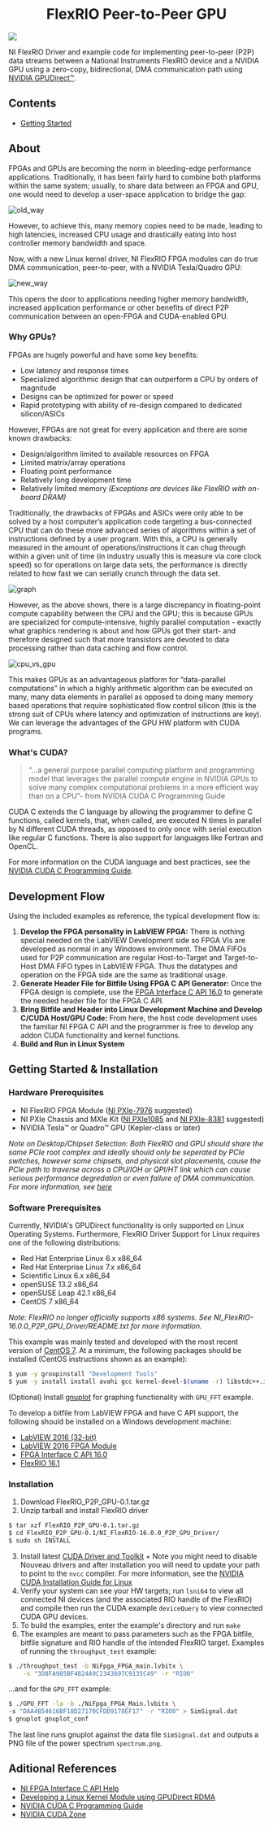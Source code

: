 <p align="center">
  <h1 align="center">FlexRIO Peer-to-Peer GPU</h1>
  <img src="img/NI_FPGA_P2P_GPU.png">  
</p>

NI FlexRIO Driver and example code for implementing peer-to-peer (P2P) data streams between a National Instruments FlexRIO device and a NVIDIA GPU using a zero-copy, bidirectional, DMA communication path using [NVIDIA GPUDirect™](https://developer.nvidia.com/gpudirect).

## Contents

* [Getting Started](#Getting-Started)

## About

FPGAs and GPUs are becoming the norm in bleeding-edge performance applications. Traditionally, it has been fairly hard to combine both platforms within the same system; usually, to share data between an FPGA and GPU, one would need to develop a user-space application to bridge the gap:

![old_way](img/old_way.png)

However, to achieve this, many memory copies need to be made, leading to high latencies, increased CPU usage and drastically eating into host controller memory bandwidth and space.

Now, with a new Linux kernel driver, NI FlexRIO FPGA modules can do true DMA communication, peer-to-peer, with a NVIDIA Tesla/Quadro GPU:

![new_way](img/new_way.png)

This opens the door to applications needing higher memory bandwidth, increased application performance or other benefits of direct P2P communication between an open-FPGA and CUDA-enabled GPU.

### Why GPUs?

FPGAs are hugely powerful and have some key benefits:
* Low latency and response times
* Specialized algorithmic design that can outperform a CPU by orders of magnitude
* Designs can be optimized for power or speed
* Rapid prototyping with ability of re-design compared to dedicated silicon/ASICs

However, FPGAs are not great for every application and there are some known drawbacks:
* Design/algorithm limited to available resources on FPGA
* Limited matrix/array operations
* Floating point performance
* Relatively long development time
* Relatively limited memory _(Exceptions are devices like FlexRIO with on-board DRAM)_

Traditionally, the drawbacks of FPGAs and ASICs were only able to be solved by a host computer’s application code targeting a bus-connected CPU that can do these more advanced series of algorithms within a set of instructions defined by a user program. With this, a CPU is generally measured in the amount of operations/instructions it can chug through within a given unit of time (in industry usually this is measure via core clock speed) so for operations on large data sets, the performance is directly related to how fast we can serially crunch through the data set.

![graph](img/graph.png)

However, as the above shows, there is a large discrepancy in floating-point compute capability between the CPU and the GPU; this is because GPUs are specialized for compute-intensive, highly parallel computation - exactly what graphics rendering is about and how GPUs got their start- and therefore designed such that more transistors are devoted to data processing rather than data caching and flow control.

![cpu_vs_gpu](img/CPUvsGPU.png)

This makes GPUs as an advantageous platform for “data-parallel computations” in which a highly arithmetic algorithm can be executed on many, many data elements in parallel as opposed to doing many memory based operations that require sophisticated flow control silicon (this is the strong suit of CPUs where latency and optimization of instructions are key). We can leverage the advantages of the GPU HW platform with CUDA programs.

### What's CUDA?

> "…a general purpose parallel computing platform and programming model that leverages the parallel compute engine in NVIDIA GPUs to solve many complex computational problems in a more efficient way than on a CPU”- from NVIDIA CUDA C Programming Guide

CUDA C extends the C language by allowing the programmer to define C functions, called kernels, that, when called, are executed N times in parallel by N different CUDA threads, as opposed to only once with serial execution like regular C functions. There is also support for languages like Fortran and OpenCL.

For more information on the CUDA language and best practices, see the [NVIDIA CUDA C Programming Guide](https://docs.nvidia.com/cuda/cuda-c-programming-guide/).

## Development Flow

Using the included examples as reference, the typical development flow is:
1. __Develop the FPGA personality in LabVIEW FPGA:__ There is nothing special needed on the LabVIEW Development side so FPGA VIs are developed as normal in any Windows environment. The DMA FIFOs used for P2P communication are regular Host-to-Target and Target-to-Host DMA FIFO types in LabVIEW FPGA. Thus the datatypes and operation on the FPGA side are the same as traditional usage.
2. __Generate Header File for Bitfile Using FPGA C API Generator:__ Once the FPGA design is complete, use the [FPGA Interface C API 16.0](http://www.ni.com/download/fpga-interface-c-api-16.0/6274/en/) to generate the needed header file for the FPGA C API.
3. __Bring Bitfile and Header into Linux Development Machine and Develop C/CUDA Host/GPU Code:__ From here, the host code development uses the familiar NI FPGA C API and the programmer is free to develop any addon CUDA functionality and kernel functions.
4. __Build and Run in Linux System__

## Getting Started & Installation

### Hardware Prerequisites

* NI FlexRIO FPGA Module ([NI PXIe-7976](http://www.ni.com/en-us/support/model.pxie-7976.html) suggested)
* NI PXIe Chassis and MXIe Kit ([NI PXIe1085](http://www.ni.com/en-us/support/model.pxie-1085.html) and [NI PXIe-8381](http://www.ni.com/en-us/shop/select/pxi-remote-control-module) suggested)
* NVIDIA Tesla™ or Quadro™ GPU (Kepler-class or later) 

_Note on Desktop/Chipset Selection: Both FlexRIO and GPU should share the same PCIe root complex and ideally should only be seperated by PCIe switches, however some chipsets, and physical slot placements, cause the PCIe path to traverse across a CPU/IOH or QPI/HT link which can cause serious performance degredation or even failure of DMA communication. For more information, see [here](http://docs.nvidia.com/cuda/gpudirect-rdma/index.html#supported-systems)_

### Software Prerequisites

Currently, NVIDIA's GPUDirect functionality is only supported on Linux Operating Systems. Furthermore, FlexRIO Driver Support for Linux requires one of the following distributions:

* Red Hat Enterprise Linux 6.x x86_64
* Red Hat Enterprise Linux 7.x x86_64
* Scientific Linux 6.x x86_64
* openSUSE 13.2 x86_64
* openSUSE Leap 42.1 x86_64
* CentOS 7 x86_64

*Note: FlexRIO no longer officially supports x86 systems. See NI_FlexRIO-16.0.0_P2P_GPU_Driver/README.txt for more information.*

This example was mainly tested and developed with the most recent version of [CentOS 7](https://www.centos.org/download/). At a minimum, the following packages should be installed (CentOS instructions shown as an example):
```bash
$ yum -y groupinstall "Development Tools"
$ yum -y install install avahi gcc kernel-devel-$(uname -r) libstdc++.i686
```

(Optional) Install [gnuplot](http://www.gnuplot.info/docs_5.0/gnuplot.pdf) for graphing functionality with `GPU_FFT` example.

To develop a bitfile from LabVIEW FPGA and have C API support, the following should be installed on a Windows development machine:
* [LabVIEW 2016 (32-bit)](http://www.ni.com/download/labview-development-system-2016/6046/en/)
* [LabVIEW 2016 FPGA Module](http://www.ni.com/download/labview-fpga-module-2016/6223/en/)
* [FPGA Interface C API 16.0](http://www.ni.com/download/fpga-interface-c-api-16.0/6274/en/)
* [FlexRIO 16.1](http://www.ni.com/download/ni-flexrio-16.1/6484/en/) 

### Installation

1. Download FlexRIO_P2P_GPU-0.1.tar.gz
2. Unzip tarball and install FlexRIO driver
```bash
$ tar xzf FlexRIO_P2P_GPU-0.1.tar.gz
$ cd FlexRIO_P2P_GPU-0.1/NI_FlexRIO-16.0.0_P2P_GPU_Driver/
$ sudo sh INSTALL
```
3. Install latest [CUDA Driver and Toolkit](https://developer.nvidia.com/cuda-downloads)
        + Note you might need to disable Nouveau drivers and after installation you will need to update your path to point to the `nvcc` compiler. For more information, see the [NVIDIA CUDA Installation Guide for Linux](http://docs.nvidia.com/cuda/cuda-installation-guide-linux/#axzz4mekl7Exi)
4. Verify your system can see your HW targets; run `lsni64` to view all connected NI devices (and the associated RIO handle of the FlexRIO) and compile then run the CUDA example `deviceQuery` to view connected CUDA GPU devices.
5. To build the examples, enter the example's directory and run `make`
6. The examples are meant to pass parameters such as the FPGA bitfile, bitfile signature and RIO handle of the intended FlexRIO target. Examples of running the `throughput_test` example:
```bash
$ ./throughput_test -b NiFpga_FPGA_main.lvbitx \
    -s "3D8FA985BF4824A9C2343697C9135C49" -r "RIO0"
```

...and for the `GPU_FFT` example:

```bash
$ ./GPU_FFT -la -b ./NiFpga_FPGA_Main.lvbitx \
-s "DAA4B54616BF18D27170CFDD9178EF17" -r "RIO0" > SimSignal.dat
$ gnuplot gnuplot_conf
```

The last line runs gnuplot against the data file `SimSignal.dat` and outputs a PNG file of the power spectrum `spectrum.png`.

## Aditional References

* [NI FPGA Interface C API Help](http://zone.ni.com/reference/en-XX/help/372928G-01/)
* [Developing a Linux Kernel Module using GPUDirect RDMA](http://docs.nvidia.com/cuda/gpudirect-rdma/index.html)
* [NVIDIA CUDA C Programming Guide](https://docs.nvidia.com/cuda/cuda-c-programming-guide/)
* [NVIDIA CUDA Zone](https://developer.nvidia.com/cuda-zone)
